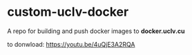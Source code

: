 # custom-uclv-docker
A repo for building and push docker images to **docker.uclv.cu**

to donwload:
https://youtu.be/4uQjE3A2RQA